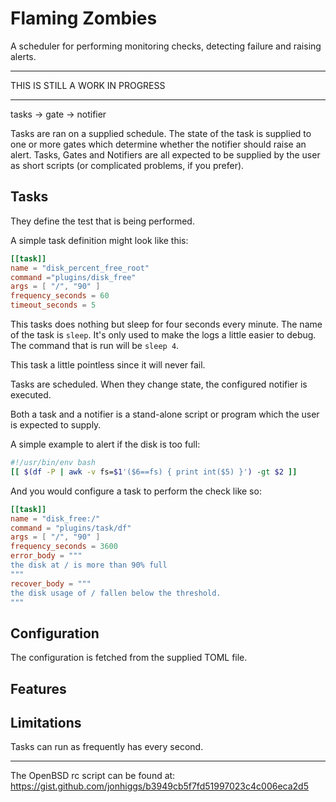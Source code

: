# Flaming Zombies

A scheduler for performing monitoring checks, detecting failure and raising alerts.

---

THIS IS STILL A WORK IN PROGRESS

---


tasks -> gate -> notifier


Tasks are ran on a supplied schedule. The state of the task is supplied to one or more gates which determine whether the notifier should raise an alert. Tasks, Gates and Notifiers are all expected to be supplied by the user as short scripts (or complicated problems, if you prefer).


## Tasks

They define the test that is being performed.

A simple task definition might look like this:

```toml
[[task]]
name = "disk_percent_free_root"
command ="plugins/disk_free"
args = [ "/", "90" ]
frequency_seconds = 60
timeout_seconds = 5
```

This tasks does nothing but sleep for four seconds every minute. The name of the task is `sleep`. It's only used to make the logs a little easier to debug. The command that is run will be `sleep 4`.

This task a little pointless since it will never fail.



Tasks are scheduled. When they change state, the configured notifier is executed.

Both a task and a notifier is a stand-alone script or program which the user is expected to supply.


A simple example to alert if the disk is too full:

```bash
#!/usr/bin/env bash
[[ $(df -P | awk -v fs=$1'($6==fs) { print int($5) }') -gt $2 ]]
```

And you would configure a task to perform the check like so:

```toml
[[task]]
name = "disk_free:/"
command = "plugins/task/df"
args = [ "/", "90" ]
frequency_seconds = 3600
error_body = """
the disk at / is more than 90% full
"""
recover_body = """
the disk usage of / fallen below the threshold.
"""
```



## Configuration

The configuration is fetched from the supplied TOML file.


## Features



## Limitations

Tasks can run as frequently has every second.



---

The OpenBSD rc script can be found at: https://gist.github.com/jonhiggs/b3949cb5f7fd51997023c4c006eca2d5
